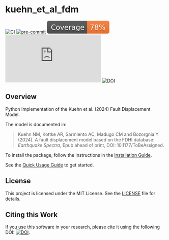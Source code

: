 # kuehn_et_al_fdm

![CI](https://github.com/asarmy/kuehn_et_al_fdm/actions/workflows/CI.yml/badge.svg)
[![pre-commit](https://img.shields.io/badge/pre--commit-enabled-brightgreen?logo=pre-commit&logoColor=white)](https://github.com/pre-commit/pre-commit)
![Coverage](https://github.com/asarmy/kuehn_et_al_fdm/raw/coverage-data-branch/badge.svg)
[![Documentation Status](https://kuehn-et-al-fdm.readthedocs.io/en/stable/index.html)](https://kuehn_et_al_fdm.readthedocs.io/en/latest/?badge=latest)
[![DOI](https://zenodo.org/badge/841573158.svg)](https://zenodo.org/doi/10.5281/zenodo.13308173)
<!--
![Test PyPI](https://img.shields.io/badge/test-pypi-v1.0.0-blue)
![Downloads](https://img.shields.io/badge/test-pypi-downloads-lightgrey)
-->

## Overview

Python Implementation of the Kuehn et al. (2024) Fault Displacement Model.

The model is documented in:
> Kuehn NM, Kottke AR, Sarmiento AC, Madugo CM and Bozorgnia Y (2024). A fault displacement model based on the FDHI database: *Earthquake Spectra*, Epub ahead of print, DOI: 10.1177/ToBeAssigned.


To install the package, follow the instructions in the [Installation Guide](https://kuehn-et-al-fdm.readthedocs.io/en/stable/installation.html).

See the [Quick Usage Guide](https://kuehn-et-al-fdm.readthedocs.io/en/stable/usage.html) to get started.

## License

This project is licensed under the MIT License. See the [LICENSE](https://github.com/asarmy/kuehn_et_al_fdm/blob/main/LICENSE) file for details.

## Citing this Work

If you use this software in your research, please cite it using the following DOI: [![DOI](https://zenodo.org/badge/841573158.svg)](https://zenodo.org/doi/10.5281/zenodo.13308173).

